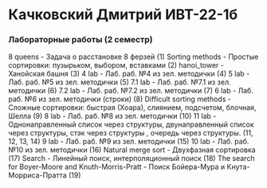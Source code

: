 # Качковский Дмитрий ИВТ-22-1б
### Лабораторные работы (2 семестр) 
8 queens - Задача о расстановке 8 ферзей (1)
Sorting methods - Простые сортировки: пузырьком, выбором, вставками (2)
hanoi_tower - Ханойская башня (3)
4 lab - Лаб. раб. №4 из зел. методички (4)
5 lab - Лаб. раб. №5 из зел. методички (5)
7.1 lab - Лаб. раб. №7.1 из зел. методички (6)
7.2 lab - Лаб. раб. №7.2 из зел. методички (7)
6 lab - Лаб. раб. №6 из зел. методички (строки) (8)
Difficult sorting methods - Сложные сортировки: быстрая (Хоара), слиянием, подсчетом, блочная, Шелла (9)
8 lab - Лаб. раб. №8 из зел. методички (10)
11 lab - Однонаправленный список через структуры, двунаправленный список через структуры, стэк через структуры , очередь через структуры. (11, 12, 13, 14)
9 lab - Лаб. раб. №9 из зел. методички (15)
10 lab - Лаб. раб. №10 из зел. методички (16)
Natural merge sort - Двухфазная сортировка (17)
Search - Линейный поиск, интерполяционный поиск (18)
The search for Boyer-Moore and Knuth-Morris-Pratt - Поиск Бойера-Мура и Кнута-Морриса-Пратта (19)
